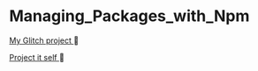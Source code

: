# Managing_Packages_with_Npm
[My Glitch project ](https://ultra-prince.glitch.me):frog:

[Project it self ](https://glitch.com/edit/#!/ultra-prince?path=package.json:1:0):full_moon_with_face:

